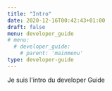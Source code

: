 ```yaml
---
title: "Intro"
date: 2020-12-16T00:42:43+01:00
draft: false
menu: developer_guide
# menu:
  # developer_guide:
    # parent: 'mainmenu'
type: developer-guide
---
```


Je suis l'intro du developer Guide
